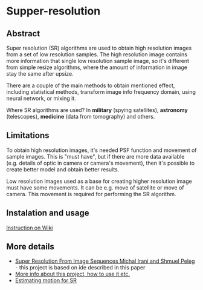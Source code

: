 # Supper-resolution

## Abstract

Super resolution (SR) algorithms are used to obtain high resolution images from a set of low resolution samples. The high resolution image contains more information that single low resolution sample image, so it's different from simple resize algorithms, where the amount of information in image stay the same after upsize.

There are a couple of the main methods to obtain mentioned effect, including statistical methods, transform image info frequency domain, using neural network, or mixing it.

Where SR algorithms are used? In **military** (spying satellites), **astronomy** (telescopes), **medicine** (data from tomography) and others.

## Limitations

To obtain high resolution images, it's needed PSF function and movement of sample images. This is "must have", but if there are more data available (e.g. details of optic in camera or camera's movement), then it's possible to create better model and obtain better results.

Low resolution images used as a base for creating higher resolution image must have some movements. It can be e.g. move of satellite or move of camera. This movement is required for performing the SR algorithm.

## Instalation and usage

[Instruction on Wiki](https://github.com/RobertGawron/supper-resolution/wiki/Installation-and-usage)

## More details

* [Super Resolution From Image Sequences Michal Irani and Shmuel Peleg](http://www.cs.huji.ac.il/~peleg/papers/icpr90-SuperResolutionSequences.pdf) - this project is based on ide described in this paper
* [More info about this project, how to use it etc.](http://robertgawron.blogspot.com/2011/01/super-resolution-algorithm-implemented.html)
* [Estimating motion for SR](http://robertgawron.blogspot.com/2013/03/motion-estimation-for-super-resolution.html)



